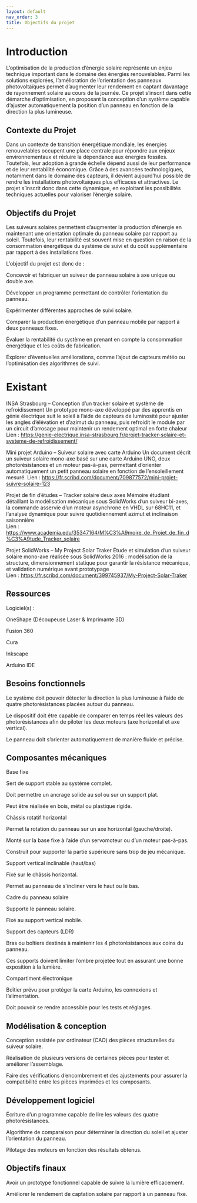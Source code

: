 ```yaml
---
layout: default
nav_order: 3
title: Objectifs du projet
---
```


# Introduction

L’optimisation de la production d’énergie solaire représente un enjeu technique important dans le domaine des énergies renouvelables. Parmi les solutions explorées, l’amélioration de l’orientation des panneaux photovoltaïques permet d’augmenter leur rendement en captant davantage de rayonnement solaire au cours de la journée. Ce projet s’inscrit dans cette démarche d’optimisation, en proposant la conception d’un système capable d’ajuster automatiquement la position d’un panneau en fonction de la direction la plus lumineuse.

## Contexte du Projet

Dans un contexte de transition énergétique mondiale, les énergies renouvelables occupent une place centrale pour répondre aux enjeux environnementaux et réduire la dépendance aux énergies fossiles. Toutefois, leur adoption à grande échelle dépend aussi de leur performance et de leur rentabilité économique. Grâce à des avancées technologiques, notamment dans le domaine des capteurs, il devient aujourd’hui possible de rendre les installations photovoltaïques plus efficaces et attractives. Le projet s’inscrit donc dans cette dynamique, en exploitant les possibilités techniques actuelles pour valoriser l’énergie solaire.

## Objectifs du Projet

Les suiveurs solaires permettent d’augmenter la production d’énergie en maintenant une orientation optimale du panneau solaire par rapport au soleil. Toutefois, leur rentabilité est souvent mise en question en raison de la consommation énergétique du système de suivi et du coût supplémentaire par rapport à des installations fixes. 

L’objectif du projet est donc de : 

Concevoir et fabriquer un suiveur de panneau solaire à axe unique ou double axe. 

Développer un programme permettant de contrôler l’orientation du panneau. 

Expérimenter différentes approches de suivi solaire. 

Comparer la production énergétique d’un panneau mobile par rapport à deux panneaux fixes. 

Évaluer la rentabilité du système en prenant en compte la consommation énergétique et les coûts de fabrication. 

Explorer d’éventuelles améliorations, comme l’ajout de capteurs météo ou l’optimisation des algorithmes de suivi. 

# Existant

INSA Strasbourg – Conception d’un tracker solaire et système de refroidissement 
Un prototype mono-axe développé par des apprentis en génie électrique suit le soleil à l’aide de capteurs de luminosité pour ajuster les angles d’élévation et d’azimut du panneau, puis refroidit le module par un circuit d’arrosage pour maintenir un rendement optimal en forte chaleur  
Lien : https://genie-electrique.insa-strasbourg.fr/projet-tracker-solaire-et-systeme-de-refroidissement/   

 
Mini projet Arduino – Suiveur solaire avec carte Arduino 
Un document décrit un suiveur solaire mono-axe basé sur une carte Arduino UNO, deux photorésistances et un moteur pas-à-pas, permettant d’orienter automatiquement un petit panneau solaire en fonction de l’ensoleillement mesuré. 
Lien : https://fr.scribd.com/document/709877572/mini-projet-suivre-solaire-123   


Projet de fin d’études – Tracker solaire deux axes 
Mémoire étudiant détaillant la modélisation mécanique sous SolidWorks d’un suiveur bi-axes, la commande asservie d’un moteur asynchrone en VHDL sur 68HC11, et l’analyse dynamique pour suivre quotidiennement azimut et inclinaison saisonnière  
Lien : https://www.academia.edu/35347164/M%C3%A9moire_de_Projet_de_fin_d%C3%A9tude_Tracker_solaire   


Projet SolidWorks – My Project Solar Traker 
Étude et simulation d’un suiveur solaire mono-axe réalisée sous SolidWorks 2016 : modélisation de la structure, dimensionnement statique pour garantir la résistance mécanique, et validation numérique avant prototypage  
Lien : https://fr.scribd.com/document/399745937/My-Project-Solar-Traker  

## Ressources

Logiciel(s) : 

OneShape (Découpeuse Laser & Imprimante 3D)

Fusion 360 

Cura 

Inkscape 

Arduino IDE


## Besoins fonctionnels

Le système doit pouvoir détecter la direction la plus lumineuse à l’aide de quatre photorésistances placées autour du panneau.

Le dispositif doit être capable de comparer en temps réel les valeurs des photorésistances afin de piloter les deux moteurs (axe horizontal et axe vertical).

Le panneau doit s’orienter automatiquement de manière fluide et précise.

## Composantes mécaniques
Base fixe

Sert de support stable au système complet.

Doit permettre un ancrage solide au sol ou sur un support plat.

Peut être réalisée en bois, métal ou plastique rigide.

Châssis rotatif horizontal

Permet la rotation du panneau sur un axe horizontal (gauche/droite).

Monté sur la base fixe à l’aide d’un servomoteur ou d’un moteur pas-à-pas.

Construit pour supporter la partie supérieure sans trop de jeu mécanique.

Support vertical inclinable (haut/bas)

Fixé sur le châssis horizontal.

Permet au panneau de s'incliner vers le haut ou le bas.

Cadre du panneau solaire

Supporte le panneau solaire.

Fixé au support vertical mobile.

Support des capteurs (LDR)

Bras ou boîtiers destinés à maintenir les 4 photorésistances aux coins du panneau.

Ces supports doivent limiter l’ombre projetée tout en assurant une bonne exposition à la lumière.

Compartiment électronique

Boîtier prévu pour protéger la carte Arduino, les connexions et l’alimentation.

Doit pouvoir se rendre accessible pour les tests et réglages.

## Modélisation & conception
Conception assistée par ordinateur (CAO) des pièces structurelles du suiveur solaire.

Réalisation de plusieurs versions de certaines pièces pour tester et améliorer l’assemblage.

Faire des vérifications d’encombrement et des ajustements pour assurer la compatibilité entre les pièces imprimées et les composants.

## Développement logiciel
Écriture d’un programme capable de lire les valeurs des quatre photorésistances.

Algorithme de comparaison pour déterminer la direction du soleil et ajuster l’orientation du panneau.

Pilotage des moteurs en fonction des résultats obtenus.

## Objectifs finaux
Avoir un prototype fonctionnel capable de suivre la lumière efficacement.

Améliorer le rendement de captation solaire par rapport à un panneau fixe.